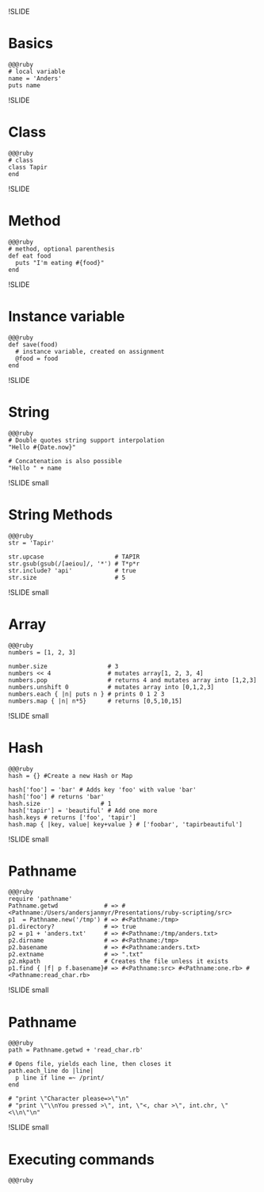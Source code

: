 !SLIDE 
# Basics

    @@@ruby
    # local variable
    name = 'Anders'
    puts name

!SLIDE 
# Class

    @@@ruby
    # class
    class Tapir
    end

!SLIDE 
# Method

    @@@ruby
    # method, optional parenthesis
    def eat food
      puts "I'm eating #{food}"
    end

!SLIDE 
# Instance variable

    @@@ruby
    def save(food)
      # instance variable, created on assignment
      @food = food
    end

!SLIDE
# String

    @@@ruby
    # Double quotes string support interpolation
    "Hello #{Date.now}"

    # Concatenation is also possible
    "Hello " + name

!SLIDE small
# String Methods

    @@@ruby
    str = 'Tapir'
    
    str.upcase                    # TAPIR
    str.gsub(gsub(/[aeiou]/, '*') # T*p*r
    str.include? 'api'            # true
    str.size                      # 5

!SLIDE small
# Array

    @@@ruby
    numbers = [1, 2, 3]

    number.size                 # 3
    numbers << 4                # mutates array[1, 2, 3, 4]
    numbers.pop                 # returns 4 and mutates array into [1,2,3]
    numbers.unshift 0           # mutates array into [0,1,2,3]
    numbers.each { |n| puts n } # prints 0 1 2 3
    numbers.map { |n| n*5}      # returns [0,5,10,15]

!SLIDE small
# Hash

    @@@ruby
    hash = {} #Create a new Hash or Map

    hash['foo'] = 'bar' # Adds key 'foo' with value 'bar'
    hash['foo'] # returns 'bar'
    hash.size                 # 1
    hash['tapir'] = 'beautiful' # Add one more 
    hash.keys # returns ['foo', 'tapir']
    hash.map { |key, value| key+value } # ['foobar', 'tapirbeautiful']


!SLIDE small
# Pathname

    @@@ruby
    require 'pathname'
    Pathname.getwd             # => #<Pathname:/Users/andersjanmyr/Presentations/ruby-scripting/src>
    p1  = Pathname.new('/tmp') # => #<Pathname:/tmp>
    p1.directory?              # => true
    p2 = p1 + 'anders.txt'     # => #<Pathname:/tmp/anders.txt>
    p2.dirname                 # => #<Pathname:/tmp>
    p2.basename                # => #<Pathname:anders.txt>
    p2.extname                 # => ".txt"
    p2.mkpath                  # Creates the file unless it exists
    p1.find { |f| p f.basename}# => #<Pathname:src> #<Pathname:one.rb> #<Pathname:read_char.rb>


!SLIDE small
# Pathname

    @@@ruby
    path = Pathname.getwd + 'read_char.rb'

    # Opens file, yields each line, then closes it
    path.each_line do |line|
      p line if line =~ /print/
    end
    
    # "print \"Character please=>\"\n"
    # "print \"\\nYou pressed >\", int, \"<, char >\", int.chr, \"<\\n\"\n"

!SLIDE small
# Executing commands

    @@@ruby

